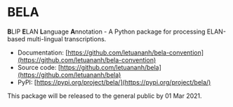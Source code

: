 # BELA

**B**LIP  **E**LAN  **L**anguage **A**nnotation - A Python package for processing ELAN-based multi-lingual transcriptions.

- Documentation: [https://github.com/letuananh/bela-convention](https://github.com/letuananh/bela-convention)
- Source code: [https://github.com/letuananh/bela](https://github.com/letuananh/bela)
- PyPI: [https://pypi.org/project/bela/](https://pypi.org/project/bela/)


This package will be released to the general public by 01 Mar 2021.
